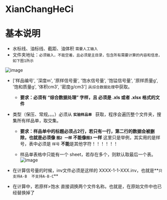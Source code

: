 # XianChangHeCi
# 基本说明

- 水标线、油标线、截距、油体积 `需要人工输入`
- 文件夹地址：`必须输入，不能空着，且必须是主目录，包含所有需要计算的内容和信息，如下图1所示`

![image](https://github.com/CoderXiaopang/XianChangHeCi/assets/48468342/118dcb26-bd9d-4a9a-b9e5-89216e75ec91)


- ['样品编号', '深度m', '原样信号量', '饱水信号量', '饱锰信号量', '原样质量g', '饱和质量g', '体积cm3', '密度g/cm3']   从`综合数据处理`中获取。

  - **要求：必须有 “综合数据处理” 字样，且 必须是  .xls 或者 .xlsx 格式的文件**

- 类型（保压、常规。。。）必须从  **`实验样品单 `** 获取，程序会遍历整个文件夹，搜集所有样品单，取交集。

  - **要求：样品单中的标题必须占2行，若只有一行，第二行的数据会被删除，也就是必须像 `图2 一样`   不能像`图3` 一样** 这里只是举例，其实用的是样号，表中必须是 `样号` **不能**是其他字符！！！！！！

  - 样品单表格中只能有一个 sheet，若存在多个，则默认取最后一个表。
![image](https://github.com/CoderXiaopang/XianChangHeCi/assets/48468342/22c9a74d-ec06-4149-b773-ef1c80f85758)


- 在计算信号量的时候，inv文件必须是这样的   XXXX-1-1-XXX.inv，也就是**`只支持A-B  不支持A-B-C`**

- 在计算中，若原样>饱水  直接调换两个文件名称。也就是，在原始文件中也已经替换掉了
